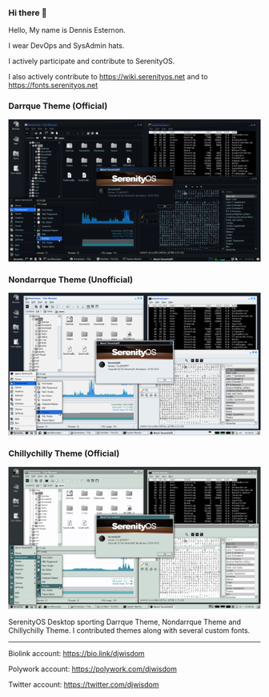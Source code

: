 ### Hi there 👋

Hello, My name is Dennis Esternon.

I wear DevOps and SysAdmin hats.

I actively participate and contribute to SerenityOS.

I also actively contribute to https://wiki.serenityos.net and to https://fonts.serenityos.net

### Darrque Theme (Official)
![Dark Theme](sos-may-darrque-theme.png)

### Nondarrque Theme (Unofficial)
![Light Theme](sos-may-nondarrque-theme.png)

### Chillychilly Theme (Official)
![Chillychilly Theme](sos-may-chillychilly-theme.png)



SerenityOS Desktop sporting Darrque Theme, Nondarrque Theme and Chillychilly Theme. I contributed themes along with several custom fonts.

----
Biolink account: https://bio.link/djwisdom

Polywork account: https://polywork.com/djwisdom

Twitter account: https://twitter.com/djwisdom

